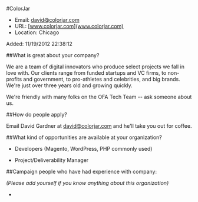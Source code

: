 
#ColorJar

* Email: [david@colorjar.com](mailto:david@colorjar.com)
* URL: [www.colorjar.com](www.colorjar.com)
* Location: Chicago

Added: 11/19/2012 22:38:12

##What is great about your company?

We are a team of digital innovators who produce select projects we fall in love with. Our clients range from funded startups and VC firms, to non-profits and government, to pro-athletes and celebrities, and big brands. We're just over three years old and growing quickly.



We're friendly with many folks on the OFA Tech Team -- ask someone about us.

##How do people apply?

Email David Gardner at david@colorjar.com and he'll take you out for coffee. 

##What kind of opportunities are available at your organization?

- Developers (Magento, WordPress, PHP commonly used)

- Project/Deliverability Manager

##Campaign people who have had experience with company:

*(Please add yourself if you know anything about this organization)*

* 


    
